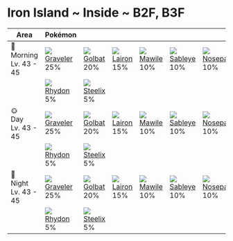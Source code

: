 # Iron Island ~ Inside ~ B2F, B3F

Area                        | Pokémon                       | &nbsp;                      | &nbsp;                      | &nbsp;                      | &nbsp;                       | &nbsp;
---                         | ---                           | ---                         | ---                         | ---                         | ---                          | ---
🌅<br>Morning<br>Lv. 43 - 45 | ![][075]<br>[Graveler]<br>25% | ![][042]<br>[Golbat]<br>20% | ![][305]<br>[Lairon]<br>15% | ![][303]<br>[Mawile]<br>10% | ![][302]<br>[Sableye]<br>10% | ![][299]<br>[Nosepass]<br>10%
&nbsp;                      | ![][112]<br>[Rhydon]<br>5%    | ![][208]<br>[Steelix]<br>5% | &nbsp;                      | &nbsp;                      | &nbsp;                       | &nbsp;
🌞<br>Day<br>Lv. 43 - 45     | ![][075]<br>[Graveler]<br>25% | ![][042]<br>[Golbat]<br>20% | ![][305]<br>[Lairon]<br>15% | ![][303]<br>[Mawile]<br>10% | ![][302]<br>[Sableye]<br>10% | ![][299]<br>[Nosepass]<br>10%
&nbsp;                      | ![][112]<br>[Rhydon]<br>5%    | ![][208]<br>[Steelix]<br>5% | &nbsp;                      | &nbsp;                      | &nbsp;                       | &nbsp;
🌙<br>Night<br>Lv. 43 - 45   | ![][075]<br>[Graveler]<br>25% | ![][042]<br>[Golbat]<br>20% | ![][305]<br>[Lairon]<br>15% | ![][303]<br>[Mawile]<br>10% | ![][302]<br>[Sableye]<br>10% | ![][299]<br>[Nosepass]<br>10%
&nbsp;                      | ![][112]<br>[Rhydon]<br>5%    | ![][208]<br>[Steelix]<br>5% | &nbsp;                      | &nbsp;                      | &nbsp;                       | &nbsp;

[Golbat]: ../../pokemon_changes/042/
[Graveler]: ../../pokemon_changes/075/
[Rhydon]: ../../pokemon_changes/112/
[Steelix]: ../../pokemon_changes/208/
[Nosepass]: ../../pokemon_changes/299/
[Sableye]: ../../pokemon_changes/302/
[Mawile]: ../../pokemon_changes/303/
[Lairon]: ../../pokemon_changes/305/
[042]: ../img/pokemon/042.png
[075]: ../img/pokemon/075.png
[112]: ../img/pokemon/112.png
[208]: ../img/pokemon/208.png
[299]: ../img/pokemon/299.png
[302]: ../img/pokemon/302.png
[303]: ../img/pokemon/303.png
[305]: ../img/pokemon/305.png
